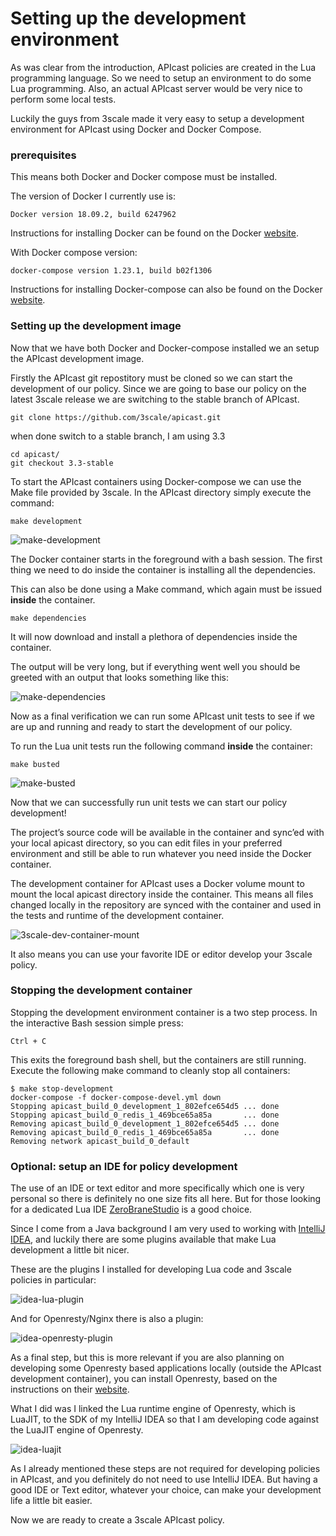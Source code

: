 # Setting up the development environment

As was clear from the introduction, APIcast policies are created in the Lua programming language. So we need to setup an environment to do some Lua programming. Also, an actual APIcast server would be very nice to perform some local tests.

Luckily the guys from 3scale made it very easy to setup a development environment for APIcast using Docker and Docker Compose.

### prerequisites
This means both Docker and Docker compose must be installed.

The version of Docker I currently use is:

    Docker version 18.09.2, build 6247962

Instructions for installing Docker can be found on the Docker [website](https://docs.docker.com/install/).

With Docker compose version:

    docker-compose version 1.23.1, build b02f1306

Instructions for installing Docker-compose can also be found on the Docker [website](https://docs.docker.com/compose/install/).

### Setting up the development image
Now that we have both Docker and Docker-compose installed we an setup the APIcast development image.

Firstly the APIcast git repostitory must be cloned so we can start the development of our policy. Since we are going to base our policy on the latest 3scale release we are switching to the stable branch of APIcast.

```shell
git clone https://github.com/3scale/apicast.git
```

when done switch to a stable branch, I am using 3.3
```shell
cd apicast/
git checkout 3.3-stable
```

To start the APIcast containers using Docker-compose we can use the Make file provided by 3scale. In the APIcast directory simply execute the command:
```shell
make development
```

![make-development](img/make-development.jpg)

The Docker container starts in the foreground with a bash session. The first thing we need to do inside the container is installing all the dependencies.

This can also be done using a Make command, which again must be issued **inside** the container.
```shell
make dependencies
```
It will now download and install a plethora of dependencies inside the container.

The output will be very long, but if everything went well you should be greeted with an output that looks something like this:

![make-dependencies](img/make-dependencies.png)

Now as a final verification we can run some APIcast unit tests to see if we are up and running and ready to start the development of our policy.

To run the Lua unit tests run the following command **inside** the container:

```shell
make busted
```
![make-busted](img/make-busted.png)

Now that we can successfully run unit tests we can start our policy development!

The project’s source code will be available in the container and sync’ed with your local apicast directory, so you can edit files in your preferred environment and still be able to run whatever you need inside the Docker container.

The development container for APIcast uses a Docker volume mount to mount the local apicast directory inside the container. This means all files changed locally in the repository are synced with the container and used in the tests and runtime of the development container.

![3scale-dev-container-mount](img/3scale-dev-container-mount.png)

It also means you can use your favorite IDE or editor develop your 3scale policy.

### Stopping the development container
Stopping the development environment container is a two step process. In the interactive Bash session simple press:

```
Ctrl + C
```

This exits the foreground bash shell, but the containers are still running. Execute the following make command to cleanly stop all containers:

```shell
$ make stop-development
docker-compose -f docker-compose-devel.yml down
Stopping apicast_build_0_development_1_802efce654d5 ... done
Stopping apicast_build_0_redis_1_469bce65a85a       ... done
Removing apicast_build_0_development_1_802efce654d5 ... done
Removing apicast_build_0_redis_1_469bce65a85a       ... done
Removing network apicast_build_0_default
```

### Optional: setup an IDE for policy development
The use of an IDE or text editor and more specifically which one is very personal so there is definitely no one size fits all here. But for those looking for a dedicated Lua IDE [ZeroBraneStudio](https://studio.zerobrane.com/) is a good choice.

Since I come from a Java background I am very used to working with [IntelliJ IDEA](https://www.jetbrains.com/idea/), and luckily there are some plugins available that make Lua development a little bit nicer.

These are the plugins I installed for developing Lua code and 3scale policies in particular:

![idea-lua-plugin](img/IDEA-Lua-plugin.png)

And for Openresty/Nginx there is also a plugin:

![idea-openresty-plugin](img/IDEA-Openresty-plugin.png)

As a final step, but this is more relevant if you are also planning on developing some Openresty based applications locally (outside the APIcast development container), you can install Openresty, based on the instructions on their [website](http://openresty.org/en/installation.html).

What I did was I linked the Lua runtime engine of Openresty, which is LuaJIT, to the SDK of my IntelliJ IDEA so that I am developing code against the LuaJIT engine of Openresty.

![idea-luajit](img/IDEA-LuaJit-SDK.png)

As I already mentioned these steps are not required for developing policies in APIcast, and you definitely do not need to use IntelliJ IDEA. But having a good IDE or Text editor, whatever your choice, can make your development life a little bit easier.

Now we are ready to create a 3scale APIcast policy.